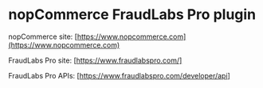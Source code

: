 nopCommerce FraudLabs Pro plugin
===========

nopCommerce site: [https://www.nopcommerce.com](https://www.nopcommerce.com)



FraudLabs Pro site: [https://www.fraudlabspro.com/]

FraudLabs Pro APIs: [https://www.fraudlabspro.com/developer/api]
